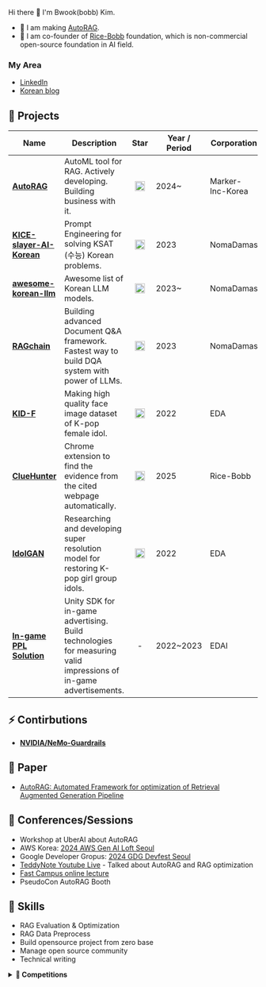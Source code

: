 Hi there 👋 I'm Bwook(bobb) Kim. 

- 🔭 I am making [AutoRAG](https://github.com/Marker-Inc-Korea/AutoRAG).
- 🍚 I am co-founder of [Rice-Bobb](https://github.com/RiceBobb) foundation, which is non-commercial open-source foundation in AI field.

### My Area
- [LinkedIn](https://www.linkedin.com/in/autorag-bwook)
- [Korean blog](https://bobb-ai-brain.vercel.app)

## 💼 Projects

<table>
  <thead>
    <tr>
      <th>Name</th>
      <th>Description</th>
      <th>Star</th>
      <th>Year / Period</th>
      <th>Corporation</th>
    </tr>
  </thead>
  <tbody>
    <tr>
      <td><a href="https://github.com/Marker-Inc-Korea/AutoRAG"><b>AutoRAG</b></a></td>
      <td>AutoML tool for RAG. Actively developing. Building business with it.</td>
      <td align="center">
        <img src="https://img.shields.io/github/stars/Marker-Inc-Korea/AutoRAG?style=flat&label=" height="20"/>
      </td>
      <td>2024~</td>
      <td>Marker-Inc-Korea</td>
    </tr>
    <tr>
      <td><a href="https://github.com/NomaDamas/KICE_slayer_AI_Korean"><b>KICE-slayer-AI-Korean</b></a></td>
      <td>Prompt Engineering for solving KSAT (수능) Korean problems.</td>
      <td align="center">
        <img src="https://img.shields.io/github/stars/NomaDamas/KICE_slayer_AI_Korean?style=flat&label=" height="20"/>
      </td>
      <td>2023</td>
      <td>NomaDamas</td>
    </tr>
    <tr>
      <td><a href="https://github.com/NomaDamas/awesome-korean-llm"><b>awesome-korean-llm</b></a></td>
      <td>Awesome list of Korean LLM models.</td>
      <td align="center">
        <img src="https://img.shields.io/github/stars/NomaDamas/awesome-korean-llm?style=flat&label=" height="20"/>
      </td>
      <td>2023~</td>
      <td>NomaDamas</td>
    </tr>
    <tr>
      <td><a href="https://github.com/NomaDamas/RAGchain"><b>RAGchain</b></a></td>
      <td>Building advanced Document Q&A framework. Fastest way to build DQA system with power of LLMs.</td>
      <td align="center">
        <img src="https://img.shields.io/github/stars/NomaDamas/RAGchain?style=flat&label=" height="20"/>
      </td>
      <td>2023</td>
      <td>NomaDamas</td>
    </tr>
    <tr>
      <td><a href="https://github.com/PCEO-AI-CLUB/KID-F"><b>KID-F</b></a></td>
      <td>Making high quality face image dataset of K-pop female idol.</td>
      <td align="center">
        <img src="https://img.shields.io/github/stars/PCEO-AI-CLUB/KID-F?style=flat&label=" height="20"/>
      </td>
      <td>2022</td>
      <td>EDA</td>
    </tr>
    <tr>
      <td><a href="https://github.com/RiceBobb/ClueHunter-Perplexity"><b>ClueHunter</b></a></td>
      <td>Chrome extension to find the evidence from the cited webpage automatically.</td>
      <td align="center">
        <img src="https://img.shields.io/github/stars/RiceBobb/ClueHunter-Perplexity?style=flat&label=" height="20"/>
      </td>
      <td>2025</td>
      <td>Rice-Bobb</td>
    </tr>
    <tr>
      <td><a href="https://github.com/PCEO-AI-CLUB/IdolGAN"><b>IdolGAN</b></a></td>
      <td>Researching and developing super resolution model for restoring K-pop girl group idols.</td>
      <td align="center">
        <img src="https://img.shields.io/github/stars/PCEO-AI-CLUB/IdolGAN?style=flat&label=" height="20"/>
      </td>
      <td>2022</td>
      <td>EDA</td>
    </tr>
    <tr>
      <td><a href="https://windy-houseboat-446.notion.site/EDAI-ad684228cb9245199c472fcb62681cf4"><b>In-game PPL Solution</b></a></td>
      <td>Unity SDK for in-game advertising. Build technologies for measuring valid impressions of in-game advertisements.</td>
      <td align="center">-</td>
      <td>2022~2023</td>
      <td>EDAI</td>
    </tr>
  </tbody>
</table>


## ⚡ Contirbutions
- **[NVIDIA/NeMo-Guardrails](https://github.com/NVIDIA/NeMo-Guardrails)**

## 📑 Paper
* [AutoRAG: Automated Framework for optimization of Retrieval Augmented Generation Pipeline](https://arxiv.org/abs/2410.20878)

## 🎤 Conferences/Sessions
- Workshop at UberAI about AutoRAG
- AWS Korea: [2024 AWS Gen AI Loft Seoul](https://aws.amazon.com/startups/events/autorag-optimal-rag-pipeline)
- Google Developer Gropus: [2024 GDG Devfest Seoul](https://www.facebook.com/googlefordevskr/posts/12%EC%9B%94-14%EC%9D%BC-%EA%B0%9C%EB%B0%9C%EC%9E%90%EB%93%A4%EC%9D%98-%EC%B6%95%EC%A0%9C-devfest-2024-seoul%EC%9D%B4-%EA%B0%9C%EC%B5%9C-%EB%90%A9%EB%8B%88%EB%8B%A4gdg-seoul%EC%9D%B4-%EC%A3%BC%EC%B5%9C%ED%95%98%EB%8A%94-%EA%B0%9C%EB%B0%9C%EC%9E%90-%EC%BB%A8%ED%8D%BC%EB%9F%B0%EC%8A%A4-devfest-2024/1118098330323786/)
- [TeddyNote Youtube Live](https://www.youtube.com/live/zjUPWtsjdWk?si=EIKwv8Rxa1WWxeGs) - Talked about AutoRAG and RAG optimization
- [Fast Campus online lecture](https://fastcampus.co.kr/data_online_evaluation)
- PseudoCon AutoRAG Booth

## 🤩 Skills

- RAG Evaluation & Optimization
- RAG Data Preprocess
- Build opensource project from zero base
- Manage open source community
- Technical writing


<details>
  <summary><b>🎀 Competitions</b></summary>
  <div markdown="1">
    <h3 id="challenged">Challenged</h3>
    <ul>
    <li><code>Dacon</code>  <strong><a href="https://dacon.io/competitions/official/235863/leaderboard">Job Care Recommendation Algoritm Competition</a></strong> 15/728 <a href="https://github.com/PCEO-AI-CLUB/JobCare--DACON">Code</a></li>
    <li><code>Dacon</code> <strong><a href="https://dacon.io/competitions/official/235949/leaderboard">Han River Water Level Prediction Competition</a></strong> 16/308 </li>
</ul>
</details>

